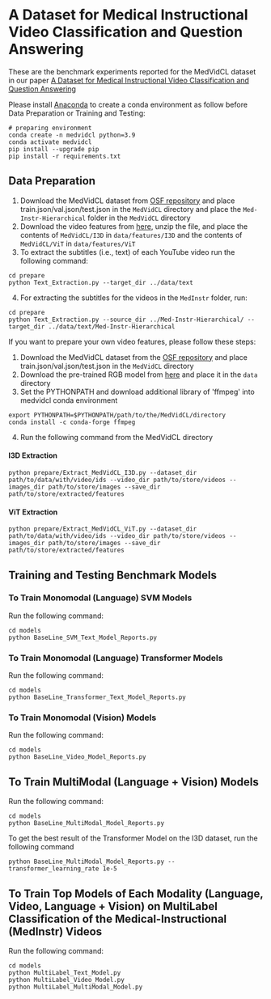 # A Dataset for Medical Instructional Video Classification and Question Answering

These are the benchmark experiments reported for the MedVidCL dataset in our paper [A Dataset for Medical Instructional Video Classification and Question Answering](https://arxiv.org/pdf/2201.12888.pdf)

Please install [Anaconda](https://www.anaconda.com/distribution/) to create a conda environment as follow before Data Preparation or Training and Testing:
```shell script
# preparing environment
conda create -n medvidcl python=3.9
conda activate medvidcl
pip install --upgrade pip
pip install -r requirements.txt
```

## Data Preparation
1) Download the MedVidCL dataset from [OSF repository](https://doi.org/10.17605/OSF.IO/PC594) and place train.json/val.json/test.json in the `MedVidCL` directory and place the `Med-Instr-Hierarchical` folder in the `MedVidCL` directory
2) Download the video features from [here](https://bionlp.nlm.nih.gov/VideoFeatures.zip), unzip the file, and place the contents of `MedVidCL/I3D` in `data/features/I3D` and the contents of `MedVidCL/ViT` in `data/features/ViT`
3) To extract the subtitles (i.e., text) of each YouTube video run the following command:
```
cd prepare
python Text_Extraction.py --target_dir ../data/text
```
4) For extracting the subtitles for the videos in the `MedInstr` folder, run:
```
cd prepare
python Text_Extraction.py --source_dir ../Med-Instr-Hierarchical/ --target_dir ../data/text/Med-Instr-Hierarchical
```
If you want to prepare your own video features, please follow these steps:
1) Download the MedVidCL dataset from the [OSF repository](https://doi.org/10.17605/OSF.IO/PC594) and place train.json/val.json/test.json in the `MedVidCL` directory
2) Download the pre-trained RGB model from [here](https://github.com/piergiaj/pytorch-i3d/blob/master/models/rgb_imagenet.pt) and place it in the `data` directory
3) Set the PYTHONPATH and download additional library of 'ffmpeg' into medvidcl conda environment
```shell script
export PYTHONPATH=$PYTHONPATH/path/to/the/MedVidCL/directory
conda install -c conda-forge ffmpeg
```
4) Run the following command from the MedVidCL directory
#### I3D Extraction
```
python prepare/Extract_MedVidCL_I3D.py --dataset_dir path/to/data/with/video/ids --video_dir path/to/store/videos --images_dir path/to/store/images --save_dir path/to/store/extracted/features
```
#### ViT Extraction
```
python prepare/Extract_MedVidCL_ViT.py --dataset_dir path/to/data/with/video/ids --video_dir path/to/store/videos --images_dir path/to/store/images --save_dir path/to/store/extracted/features
```

## Training and Testing Benchmark Models


### To Train Monomodal (Language) SVM Models
Run the following command:

```
cd models
python BaseLine_SVM_Text_Model_Reports.py
```

### To Train Monomodal (Language) Transformer Models
Run the following command:

```
cd models
python BaseLine_Transformer_Text_Model_Reports.py
```

### To Train Monomodal (Vision) Models
Run the following command:

```
cd models
python BaseLine_Video_Model_Reports.py
```

## To Train MultiModal (Language + Vision) Models
Run the following command:

```
cd models
python BaseLine_MultiModal_Model_Reports.py
```
To get the best result of the Transformer Model on the I3D dataset, run the following command
```
python BaseLine_MultiModal_Model_Reports.py --transformer_learning_rate 1e-5
```

## To Train Top Models of Each Modality (Language, Video, Language + Vision) on MultiLabel Classification of the Medical-Instructional (MedInstr) Videos
Run the following command:

```
cd models
python MultiLabel_Text_Model.py
python MultiLabel_Video_Model.py
python MultiLabel_MultiModal_Model.py
```
